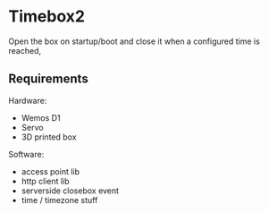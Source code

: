 # Timebox2

Open the box on startup/boot and close it when a configured time is reached, 

## Requirements

Hardware:

- Wemos D1
- Servo
- 3D printed box

Software:

- access point lib
- http client lib
- serverside closebox event
- time / timezone stuff


